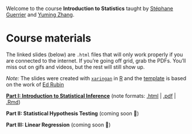 
Welcome to the course **Introduction to Statistics** taught by [Stéphane
Guerrier](https://stephaneguerrier.com/) and [Yuming
Zhang](https://github.com/Yuming-Zhang).

# Course materials

The linked slides (below) are `.html` files that will only work properly
if you are connected to the internet. If you’re going off grid, grab the
PDFs. You’ll miss out on gifs and videos, but the rest will still show
up.

*Note:* The slides were created with
[`xaringan`](https://github.com/yihui/xaringan/wiki) in
[R](cran.r-project.org) and the
[template](https://github.com/edrubin/EC607S20) is based on the work of
[Ed Rubin](https://edrub.in)

**[Part I: Introduction to Statistical
Inference](https://raw.githack.com/stephaneguerrier/intro_stat/master/lecture1.html)**
(note formats:
[.html](https://raw.githack.com/stephaneguerrier/intro_stat/master/lecture1.html)
|
[.pdf](https://raw.githack.com/stephaneguerrier/intro_stat/master/lecture1.pdf)
|
[.Rmd](https://raw.githack.com/stephaneguerrier/intro_stat/master/lecture1.Rmd))

**Part II: Statistical Hypothesis Testing** (coming soon 🚧)

**Part III: Linear Regression** (coming soon 🚧)
